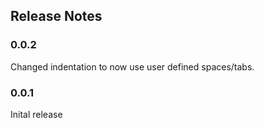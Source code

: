 ## Release Notes

### 0.0.2

Changed indentation to now use user defined spaces/tabs.

### 0.0.1

Inital release